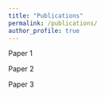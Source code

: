 ```yaml
---
title: "Publications"
permalink: /publications/
author_profile: true
---
```


Paper 1

Paper 2

Paper 3
